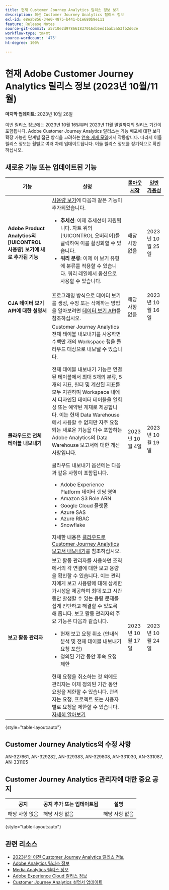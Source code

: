 ```yaml
---
title: 현재 Customer Journey Analytics 릴리스 정보 보기
description: 최신 Customer Journey Analytics 릴리스 정보
exl-id: e8eab856-34e0-4875-b441-b1e680b9e111
feature: Release Notes
source-git-commit: a5710e2d978661837016db5ed1bab5a53fb2d63e
workflow-type: tm+mt
source-wordcount: '475'
ht-degree: 100%

---
```


# 현재 Adobe Customer Journey Analytics 릴리스 정보 (2023년 10월/11월)


**마지막 업데이트**: 2023년 10월 26일

이번 릴리스 정보에는 2023년 10월 16일부터 2023년 11월 말일까지의 릴리스 기간이 포함됩니다. Adobe Customer Journey Analytics 릴리스는 기능 배포에 대한 보다 확장 가능한 단계별 접근 방식을 고려하는 [연속 게재 모델](releases.md)에서 작동합니다. 따라서 이들 릴리스 정보는 월별로 여러 차례 업데이트됩니다. 이들 릴리스 정보를 정기적으로 확인하십시오.

## 새로운 기능 또는 업데이트된 기능

| 기능 | 설명 | [롤아웃 시작](releases.md) | [일반 가용성](releases.md) |
| ----------- | ---------- | ------- | ---- |
| **Adobe Product Analytics의 [!UICONTROL 사용량] 보기에 새로 추가된 기능** | [사용량 보기](/help/guided-analysis/types/usage.md)에 다음과 같은 기능이 추가되었습니다.<ul><li>**추세선**: 이제 추세선이 지원됩니다. 차트 위의 [!UICONTROL 오버레이]를 클릭하여 이를 활성화할 수 있습니다.</li><li>**쿼리 분류**: 이제 이 보기 유형에 분류를 적용할 수 있습니다. 쿼리 레일에서 옵션으로 사용할 수 있습니다.</li></ul> | 해당 사항 없음 | 2023년 10월 25일 |
| **CJA 데이터 보기 API에 대한 설명서** | 프로그래밍 방식으로 데이터 보기를 생성, 수정 또는 삭제하는 방법을 알아보려면 [데이터 보기 API](https://developer.adobe.com/cja-apis/docs/endpoints/dataviews/)를 참조하십시오. | 해당 사항 없음 | 2023년 10월 16일 |
| **클라우드로 전체 테이블 내보내기** | Customer Journey Analytics 전체 테이블 내보내기를 사용하면 수백만 개의 Workspace 행을 클라우드 대상으로 내보낼 수 있습니다. <p>전체 테이블 내보내기 기능은 연결된 테이블에서 최대 5개의 분류, 5개의 지표, 필터 및 계산된 지표를 모두 지원하며 Workspace 내에서 디자인된 데이터 테이블을 일회성 또는 예약된 게재로 제공합니다. 이는 현재 Data Warehouse에서 사용할 수 없지만 자주 요청되는 새로운 기능을 다수 포함하는 Adobe Analytics의 Data Warehouse 보고서에 대한 개선 사항입니다.</p><p> 클라우드 내보내기 옵션에는 다음과 같은 사항이 포함됩니다.</p><ul><li>Adobe Experience Platform 데이터 랜딩 영역</li><li>Amazon S3 Role ARN</li><li>Google Cloud 플랫폼</li><li>Azure SAS</li><li>Azure RBAC</li><li>Snowflake</li></ul>자세한 내용은 [클라우드로 Customer Journey Analytics 보고서 내보내기](https://experienceleague.adobe.com/docs/analytics-platform/using/cja-workspace/export/export-cloud.html)를 참조하십시오. | 2023년 10월 4일 | 2023년 10월 19일 |
| **보고 활동 관리자** | 보고 활동 관리자를 사용하면 조직에서의 각 연결에 대한 보고 용량을 확인할 수 있습니다. 이는 관리자에게 보고 사용량에 대해 상세한 가시성을 제공하며 최대 보고 시간 동안 발생할 수 있는 용량 문제를 쉽게 진단하고 해결할 수 있도록 해 줍니다. 보고 활동 관리자의 주요 기능은 다음과 같습니다.<ul><li>현재 보고 요청 취소 (안내식 분석 및 전체 테이블 내보내기 요청 포함)</li><li>정의된 기간 동안 후속 요청 제한</li></ul>현재 요청을 취소하는 것 외에도 관리자는 이제 정의된 기간 동안 요청을 제한할 수 있습니다. 관리자는 요청, 프로젝트 또는 사용자별로 요청을 제한할 수 있습니다. [자세히 알아보기](/help/reporting-activity-manager/reporting-activity-overview.md) | 2023년 10월 17일 | 2023년 10월 24일 |

{style="table-layout:auto"}

## Customer Journey Analytics의 수정 사항

AN-327661, AN-329282, AN-329383, AN-329808, AN-331030, AN-331087, AN-331105

## Customer Journey Analytics 관리자에 대한 중요 공지

| 공지 | 공지 추가 또는 업데이트됨 | 설명 |
| --- | --- | --- |
| 해당 사항 없음 | 해당 사항 없음 | 해당 사항 없음 |

{style="table-layout:auto"}

## 관련 리소스

* [2023년의 이전 Customer Journey Analytics 릴리스 정보](/help/release-notes/2023.md)
* [Adobe Analytics 릴리스 정보](https://experienceleague.adobe.com/docs/analytics/release-notes/latest.html?lang=ko)
* [Media Analytics 릴리스 정보](https://experienceleague.adobe.com/docs/media-analytics/using/additional-resources/release-notes.html)
* [Adobe Experience Cloud 릴리스 정보](https://experienceleague.adobe.com/docs/release-notes/experience-cloud/current.html)
* [Customer Journey Analytics 설명서 업데이트](/help/release-notes/doc-changes.md)
